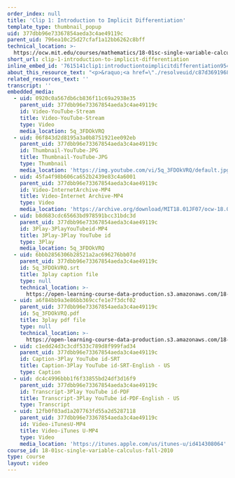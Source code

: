 ```yaml
---
order_index: null
title: 'Clip 1: Introduction to Implicit Differentiation'
template_type: thumbnail_popup
uid: 377dbb96e73367854aeda3c4ae49119c
parent_uid: 796ea10c25d27cfaf1a12bb6262c8bff
technical_location: >-
  https://ocw.mit.edu/courses/mathematics/18-01sc-single-variable-calculus-fall-2010/1.-differentiation/part-b-implicit-differentiation-and-inverse-functions/session-13-implicit-differentiation/clip-1-introduction-to-implicit-differentiation
short_url: clip-1-introduction-to-implicit-differentiation
inline_embed_id: '7615141clip1:introductiontoimplicitdifferentiation9549762'
about_this_resource_text: "<p>&raquo;<a href=\"./resolveuid/c87d369196899c8a3171084e513c4c21\" target=\"_blank\"> Accompanying Notes (PDF)</a></p>\r\n<p class=\"scholar_medsm\">From Lecture 5 of <a href=\"http://ocw.mit.edu/courses/mathematics/18-01-single-variable-calculus-fall-2006/video-lectures/\"><em>18.01 Single Variable Calculus, Fall 2006</em></a></p>"
related_resources_text: ''
transcript: ''
embedded_media:
  - uid: 0920c0a567db6cb836f11c69a2938e35
    parent_uid: 377dbb96e73367854aeda3c4ae49119c
    id: Video-YouTube-Stream
    title: Video-YouTube-Stream
    type: Video
    media_location: 5q_3FDOkVRQ
  - uid: 06f843d2d8195a3a0b8751921ee092eb
    parent_uid: 377dbb96e73367854aeda3c4ae49119c
    id: Thumbnail-YouTube-JPG
    title: Thumbnail-YouTube-JPG
    type: Thumbnail
    media_location: 'https://img.youtube.com/vi/5q_3FDOkVRQ/default.jpg'
  - uid: 45fa4f98b606ca652b2439e83c4a6001
    parent_uid: 377dbb96e73367854aeda3c4ae49119c
    id: Video-InternetArchive-MP4
    title: Video-Internet Archive-MP4
    type: Video
    media_location: 'https://archive.org/download/MIT18.01JF07/ocw-18.01-f07-lec05_300k.mp4'
  - uid: b8d683cdc65663bd978591bcc31bdc3d
    parent_uid: 377dbb96e73367854aeda3c4ae49119c
    id: 3Play-3PlayYouTubeid-MP4
    title: 3Play-3Play YouTube id
    type: 3Play
    media_location: 5q_3FDOkVRQ
  - uid: 6bbb2856306b28521a2ac696276bb07d
    parent_uid: 377dbb96e73367854aeda3c4ae49119c
    id: 5q_3FDOkVRQ.srt
    title: 3play caption file
    type: null
    technical_location: >-
      https://open-learning-course-data-production.s3.amazonaws.com/18-01sc-single-variable-calculus-fall-2010/6bbb2856306b28521a2ac696276bb07d_5q_3FDOkVRQ.srt
  - uid: a6f84bb9a3e86bb369ccfe1e7f3dcf02
    parent_uid: 377dbb96e73367854aeda3c4ae49119c
    id: 5q_3FDOkVRQ.pdf
    title: 3play pdf file
    type: null
    technical_location: >-
      https://open-learning-course-data-production.s3.amazonaws.com/18-01sc-single-variable-calculus-fall-2010/a6f84bb9a3e86bb369ccfe1e7f3dcf02_5q_3FDOkVRQ.pdf
  - uid: c1edd24d3c3cdf533c789d8f999fad34
    parent_uid: 377dbb96e73367854aeda3c4ae49119c
    id: Caption-3Play YouTube id-SRT
    title: Caption-3Play YouTube id-SRT-English - US
    type: Caption
  - uid: dc4c4996bbb1f6f33855bd24df3d16f9
    parent_uid: 377dbb96e73367854aeda3c4ae49119c
    id: Transcript-3Play YouTube id-PDF
    title: Transcript-3Play YouTube id-PDF-English - US
    type: Transcript
  - uid: 12fb0f03ad1a207763fd55a2d5287118
    parent_uid: 377dbb96e73367854aeda3c4ae49119c
    id: Video-iTunesU-MP4
    title: Video-iTunes U-MP4
    type: Video
    media_location: 'https://itunes.apple.com/us/itunes-u/id414308064'
course_id: 18-01sc-single-variable-calculus-fall-2010
type: course
layout: video
---
```

